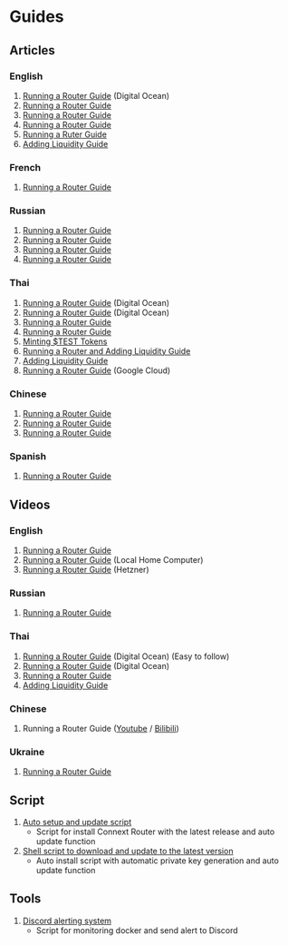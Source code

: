 # Guides

## Articles

### English

1. [Running a Router Guide](https://medium.com/@roojthemighty/how-to-spin-up-a-router-on-connext-network-ver-eng-4ff391b05d94) (Digital Ocean)
2. [Running a Router Guide](https://teletype.in/@moodman/s83IWlWwfsm) 
3. [Running a Router Guide](https://mirror.xyz/cyberg.eth/vxkEyroJ0vCnAXEuTl36-5UUrYjCf0V6tf59_PPGLQ0) 
4. [Running a Router Guide](https://dramatic-fox-ea1.notion.site/Spinning-up-Connext-Router-20591e06bf2149f0b9d41fa6754469c0#6415e09af8454f78b4233ac8fcacac79) 
5. [Running a Ruter Guide](https://github.com/louwo/Guide-for-routers) 
6. [Adding Liquidity Guide](https://medium.com/@nizeimbaboy.2/how-to-add-liquidity-in-connext-f0f6bfedeabc) 

### French

1.  [Running a Router Guide](https://mirror.xyz/0x5214F449553f572F30dE3717CaCA29088A386eEb/BJaHlfi2PoMGN349sIZhim-U1_aa79sIacyZV4ON4As) 

### Russian

1. [Running a Router Guide](https://7nda.medium.com/%D0%B7%D0%B0%D0%BF%D1%83%D1%81%D0%BA-%D1%80%D0%BE%D1%83%D1%82%D0%B5%D1%80%D0%B0-connext-d6335e7e962e) 
2. [Running a Router Guide](https://github.com/cybernekit/RouterSetupGuide) 
3. [Running a Router Guide](https://teletype.in/@landeros/zd69DV9Z1lY) 
4. [Running a Router Guide](https://medium.com/@alexzhurba/spinning-up-connext-router-fe3260912f0a) 

### Thai

1. [Running a Router Guide](https://medium.com/@roojthemighty/how-to-spin-up-a-router-on-connext-network-ver-%E0%B9%84%E0%B8%97%E0%B8%A2-f5405ac3a6dc) (Digital Ocean) 
2. [Running a Router Guide](https://medium.com/@nizeimbaboy.2/how-to-run-node-connext-node-v-%E0%B8%A0%E0%B8%B2%E0%B8%A9%E0%B8%B2%E0%B9%84%E0%B8%97%E0%B8%A2-6a6cd3406e19) (Digital Ocean) 
3. [Running a Router Guide](<https://github.com/PS-PSN/Connext/blob/main/Setup%20Routers%20(Thai)>) 
4. [Running a Router Guide](https://medium.com/@arsarawutpad/%E0%B8%84%E0%B8%B9%E0%B9%88%E0%B8%A1%E0%B8%B7%E0%B8%AD%E0%B8%81%E0%B8%B2%E0%B8%A3%E0%B8%95%E0%B8%B4%E0%B8%94%E0%B8%95%E0%B8%B1%E0%B9%89%E0%B8%87-connext-router-testnet-17f941252652) 
5. [Minting $TEST Tokens](https://medium.com/@roojthemighty/how-to-mint-test-tokens-on-connext-testnet-e14c5fbafafe) 
6. [Running a Router and Adding Liquidity Guide](https://docs.google.com/document/d/1mmoVazi3hOC6nAqRJMK1VuKPPomi64zv9oxA0nSncFk/edit?usp=sharing) 
7. [Adding Liquidity Guide](https://medium.com/@nizeimbaboy.2/how-to-add-liquidity-in-connext-2655559eea46) 
8. [Running a Router Guide](https://medium.com/@airdropmaglionaire/run-connext-router-step-by-step-8c565c082b2e) (Google Cloud) 

### Chinese

1. [Running a Router Guide](https://gist.github.com/bynil/ae29155040c0d6c84ddf497a8462d3d6) 
2. [Running a Router Guide](https://mirror.xyz/bullcoin.eth/c-ZKFX4_IsyRM-TJgg8KHoMjtm7E8nov_x9EcErzDeo) 
3. [Running a Router Guide](https://mirror.xyz/exploring.eth/fwb657xWhr5Q3mvoNes0eYT75yZtE6_hqVgOF3dVZSY) 

### Spanish

1. [Running a Router Guide](https://github.com/VArtOff/Connext-Guide/blob/main/Spanish%20Guide.md) 

## Videos

### English

1. [Running a Router Guide](https://youtu.be/jwRR45-ycSw) 
2. [Running a Router Guide](https://drive.google.com/drive/folders/1y9a3QDr7z0wvxhiauOSePz9ThkspUdFG) (Local Home Computer) 
3. [Running a Router Guide](https://www.youtube.com/watch?v=TTbssVrhL2s) (Hetzner) 

### Russian

1. [Running a Router Guide](https://www.youtube.com/watch?v=2_OAz9nIls8) 

### Thai

1. [Running a Router Guide](https://www.youtube.com/watch?v=ShNRtdV4URA&t=873s) (Digital Ocean) (Easy to follow) 
3. [Running a Router Guide](https://www.youtube.com/watch?v=Tt6zBupfbF0) (Digital Ocean) 
4. [Running a Router Guide](https://www.youtube.com/watch?v=Do3z5Ikp5ac) 
4. [Adding Liquidity Guide](https://youtu.be/xJ16II1axjU) 

### Chinese

1. Running a Router Guide ([Youtube](https://www.youtube.com/watch?v=E-zGm45dWsc) / [Bilibili](https://www.bilibili.com/video/BV1q3411G7pd/)) 

### Ukraine
1. [Running a Router Guide](https://medium.com/@88vgk88/%D0%BD%D0%B0%D0%BB%D0%B0%D1%88%D1%82%D1%83%D0%B2%D0%B0%D0%BD%D0%BD%D1%8F-%D1%80%D0%BE%D1%83%D1%82%D0%B5%D1%80%D0%B0-connext-3cd0fbdc5596) 

## Script
1. [Auto setup and update script](https://github.com/NunoyHaxxana/nxtp-router-setup) 
    - Script for install Connext Router with the latest release and auto update function
2. [Shell script to download and update to the latest version](https://github.com/NunoyHaxxana/Router-Connext-Quests-2) 
    - Auto install script with automatic private key generation and auto update function

## Tools
1. [Discord alerting system](https://github.com/NunoyHaxxana/Router-Connext-Quests-3) 
    - Script for monitoring docker and send alert to Discord
